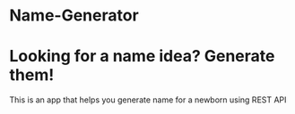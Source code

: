 # Name-Generator 
# Looking for a name idea? Generate them!
This is an app that helps you generate name for a newborn using REST API
 
  
  
